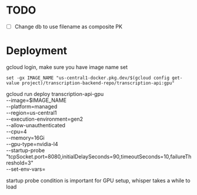 # TODO

- [ ] Change db to use filename as composite PK

# Deployment

gcloud login, make sure you have image name set

`set -gx IMAGE_NAME "us-central1-docker.pkg.dev/$(gcloud config get-value project)/transcription-backend-repo/transcription-api:gpu"`

gcloud run deploy transcription-api-gpu \
        --image=$IMAGE_NAME \
        --platform=managed \
        --region=us-central1 \
        --execution-environment=gen2 \
        --allow-unauthenticated \
        --cpu=4 \
        --memory=16Gi \
        --gpu-type=nvidia-l4 \
        --startup-probe "tcpSocket.port=8080,initialDelaySeconds=90,timeoutSeconds=10,failureThreshold=3" \
        --set-env-vars=

startup probe condition is important for GPU setup, whisper takes a while to load
